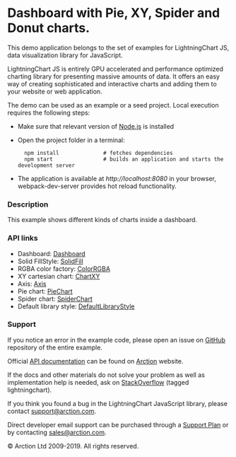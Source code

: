 # Dashboard with Pie, XY, Spider and Donut charts.


This demo application belongs to the set of examples for LightningChart JS, data visualization library for JavaScript.

LightningChart JS is entirely GPU accelerated and performance optimized charting library for presenting massive amounts of data. It offers an easy way of creating sophisticated and interactive charts and adding them to your website or web application.

The demo can be used as an example or a seed project. Local execution requires the following steps:

- Make sure that relevant version of [Node.js](https://nodejs.org/en/download/) is installed
- Open the project folder in a terminal:

        npm install              # fetches dependencies
        npm start                # builds an application and starts the development server

- The application is available at *http://localhost:8080* in your browser, webpack-dev-server provides hot reload functionality.

### Description 

This example shows different kinds of charts inside a dashboard.

### API links

* Dashboard: [Dashboard][]
* Solid FillStyle: [SolidFill][]
* RGBA color factory: [ColorRGBA][]
* XY cartesian chart: [ChartXY][]
* Axis: [Axis][]
* Pie chart: [PieChart][]
* Spider chart: [SpiderChart][]
* Default library style: [DefaultLibraryStyle][]


### Support

If you notice an error in the example code, please open an issue on [GitHub][0] repository of the entire example.

Official [API documentation][1] can be found on [Arction][2] website.

If the docs and other materials do not solve your problem as well as implementation help is needed, ask on [StackOverflow][3] (tagged lightningchart).

If you think you found a bug in the LightningChart JavaScript library, please contact support@arction.com.

Direct developer email support can be purchased through a [Support Plan][4] or by contacting sales@arction.com.

© Arction Ltd 2009-2019. All rights reserved.

[0]: https://github.com/Arction/
[1]: https://www.arction.com/lightningchart-js-api-documentation/
[2]: https://www.arction.com
[3]: https://stackoverflow.com/questions/tagged/lightningchart
[4]: https://www.arction.com/support-services/

[Axis]: https://www.arction.com/lightningchart-js-api-documentation/v1.0.1/classes/axis.html
[ChartXY]: https://www.arction.com/lightningchart-js-api-documentation/v1.0.1/classes/chartxy.html
[ColorRGBA]: https://www.arction.com/lightningchart-js-api-documentation/v1.0.1/globals.html#colorrgba
[Dashboard]: https://www.arction.com/lightningchart-js-api-documentation/v1.0.1/classes/dashboard.html
[DefaultLibraryStyle]: https://www.arction.com/lightningchart-js-api-documentation/v1.0.1/globals.html#defaultlibrarystyle
[PieChart]: https://www.arction.com/lightningchart-js-api-documentation/v1.0.1/classes/piechart.html
[SolidFill]: https://www.arction.com/lightningchart-js-api-documentation/v1.0.1/classes/solidfill.html
[SpiderChart]: https://www.arction.com/lightningchart-js-api-documentation/v1.0.1/classes/spiderchart.html